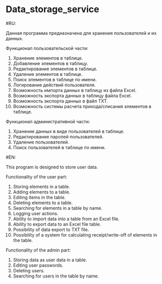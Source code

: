 # Data_storage_service

#RU:

Данная программа предназначена для хранения пользователей и их данных. 

Функционал пользовательской части:
1) Хранение элементов в таблице.
2) Добавление элементов в таблицу.
3) Редактирование элементов в таблице.
4) Удаление элементов в таблице.
5) Поиск элементов в таблице по имени.
6) Логирование действий пользователя.
7) Возможность импорта данных в таблицу из файла Excel.
8) Возможность экспорта данных в таблицу файла Excel.
9) Возможность экспорта данных в файл TXT.
10) Возможность системы расчета прихода/списания элементов в таблице.

Функционал административной части:
1) Хранение данных в виде пользователей в таблице.
2) Редактирование паролей пользователей.
3) Удаление пользователей.
4) Поиск пользователей в таблице по имени.

#EN:

This program is designed to store user data. 

Functionality of the user part:
1) Storing elements in a table.
2) Adding elements to a table.
3) Editing items in the table.
4) Deleting elements to a table.
5) Searching for elements in a table by name.
6) Logging user actions.
7) Ability to import data into a table from an Excel file.
8) Ability to export data to an Excel file table.
9) Possibility of data export to TXT file.
10) Possibility of a system for calculating receipt/write-off of elements in the table.

Functionality of the admin part:
1) Storing data as user data in a table.
2) Editing user passwords.
3) Deleting users.
4) Searching for users in the table by name.
